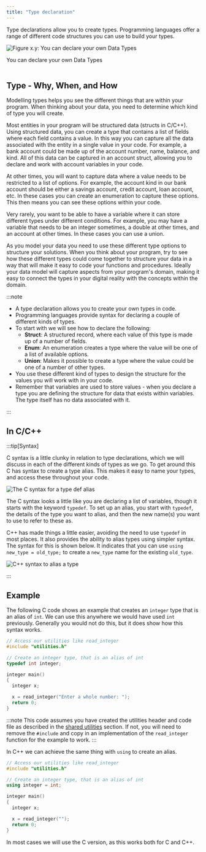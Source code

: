 ```yaml
---
title: "Type declaration"
---
```


Type declarations allow you to create types. Programming languages offer a range of different code structures you can use to build your types.

<a id="FigureCustomTypeDeclaration"></a>

![Figure x.y: You can declare your own Data Types](./images/custom-type-declaration.png "You can declare your own Data Types")
<div class="caption">You can declare your own Data Types</div><br/>

## Type - Why, When, and How

Modelling types helps you see the different things that are within your program. When thinking about your data, you need to determine which kind of type you will create.

Most entities in your program will be structured data (structs in C/C++). Using structured data, you can create a type that contains a list of fields where each field contains a value. In this way you can capture all the data associated with the entity in a single value in your code. For example, a bank account could be made up of the account number, name, balance, and kind. All of this data can be captured in an account struct, allowing you to declare and work with account variables in your code.

At other times, you will want to capture data where a value needs to be restricted to a list of options. For example, the account kind in our bank account should be either a savings account, credit account, loan account, etc. In these cases you can create an enumeration to capture these options. This then means you can see these options within your code.

Very rarely, you want to be able to have a variable where it can store different types under different conditions. For example, you may have a variable that needs to be an integer sometimes, a double at other times, and an account at other times. In these cases you can use a union.

As you model your data you need to use these different type options to structure your solutions. When you think about your program, try to see how these different types could come together to structure your data in a way that will make it easy to code your functions and procedures. Ideally your data model will capture aspects from your program's domain, making it easy to connect the types in your digital reality with the concepts within the domain.

:::note

- A type declaration allows you to create your own types in code.
- Programming languages provide syntax for declaring a couple of different kinds of types.
- To start with we will see how to declare the following:
  - **Struct**: A structured record, where each value of this type is made up of a number of fields.
  - **Enum**: An enumeration creates a type where the value will be one of a list of available options.
  - **Union**: Makes it possible to create a type where the value could be one of a number of other types.
- You use these different kind of types to design the structure for the values you will work with in your code.
- Remember that variables are used to store values - when you declare a type you are defining the structure for data that exists within variables. The type itself has no data associated with it.

:::

## In C/C++

:::tip[Syntax]

C syntax is a little clunky in relation to type declarations, which we will discuss in each of the different kinds of types as we go. To get around this C has syntax to create a type alias. This makes it easy to name your types, and access these throughout your code.

![The C syntax for a type def alias](./images/type-decl.png)

The C syntax looks a little like you are declaring a list of variables, though it starts with the keyword `typedef`. To set up an alias, you start with `typedef`, the details of the type you want to alias, and then the new name(s) you want to use to refer to these as.

C++ has made things a little easier, avoiding the need to use `typedef` in most places. It also provides the ability to alias types using simpler syntax. The syntax for this is shown below. It indicates that you can use `using new_type = old_type;` to create a `new_type` name for the existing `old_type`.

![C++ syntax to alias a type](./images/cpp-alias.png)

:::

## Example

The following C code shows an example that creates an `integer` type that is an alias of `int`. We can use this anywhere we would have used `int` previously. Generally you would not do this, but it does show how this syntax works.

```c
// Access our utilities like read_integer
#include "utilities.h"

// Create an integer type, that is an alias of int
typedef int integer;

integer main()
{
  integer x;

  x = read_integer("Enter a whole number: ");
  return 0;
}

```

:::note
This code assumes you have created the utilities header and code file as described in the [shared utilities](/book/part-2-organised-code/2-organising-code/1-tour/04-00-utilities) section. If not, you will need to remove the `#include` and copy in an implementation of the `read_integer` function for the example to work.
:::

In C++ we can achieve the same thing with `using` to create an alias.

```cpp
// Access our utilities like read_integer
#include "utilities.h"

// Create an integer type, that is an alias of int
using integer = int;

integer main()
{
  integer x;

  x = read_integer("");
  return 0;
}

```

In most cases we will use the C version, as this works both for C and C++.
